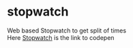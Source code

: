 # stopwatch
Web based Stopwatch  to get split of times  
 Here [Stopwatch](https://codepen.io/hopgausi/pen/PobdjQq) is the link to codepen

